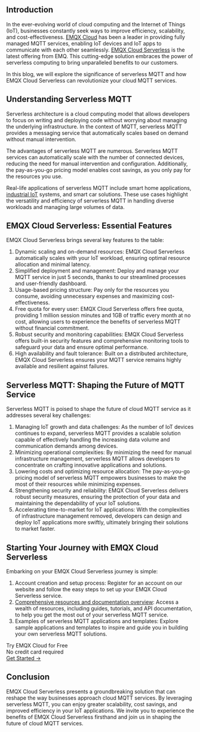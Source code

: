 ## Introduction

In the ever-evolving world of cloud computing and the Internet of Things (IoT), businesses constantly seek ways to improve efficiency, scalability, and cost-effectiveness. [EMQX Cloud](https://www.emqx.com/en/cloud) has been a leader in providing fully managed MQTT services, enabling IoT devices and IoT apps to communicate with each other seamlessly. [EMQX Cloud Serverless](https://www.emqx.com/en/cloud/serverless-mqtt) is the latest offering from EMQ. This cutting-edge solution embraces the power of serverless computing to bring unparalleled benefits to our customers. 

In this blog, we will explore the significance of serverless MQTT and how EMQX Cloud Serverless can revolutionize your cloud MQTT services.

## Understanding Serverless MQTT

Serverless architecture is a cloud computing model that allows developers to focus on writing and deploying code without worrying about managing the underlying infrastructure. In the context of MQTT, serverless MQTT provides a messaging service that automatically scales based on demand without manual intervention.

The advantages of serverless MQTT are numerous. Serverless MQTT services can automatically scale with the number of connected devices, reducing the need for manual intervention and configuration. Additionally, the pay-as-you-go pricing model enables cost savings, as you only pay for the resources you use.

Real-life applications of serverless MQTT include smart home applications, [industrial IoT](https://www.emqx.com/en/blog/iiot-explained-examples-technologies-benefits-and-challenges) systems, and smart car solutions. These use cases highlight the versatility and efficiency of serverless MQTT in handling diverse workloads and managing large volumes of data.

## EMQX Cloud Serverless: Essential Features

EMQX Cloud Serverless brings several key features to the table:

1. Dynamic scaling and on-demand resources: EMQX Cloud Serverless automatically scales with your IoT workload, ensuring optimal resource allocation and minimal latency.
2. Simplified deployment and management: Deploy and manage your MQTT service in just 5 seconds, thanks to our streamlined processes and user-friendly dashboard.
3. Usage-based pricing structure: Pay only for the resources you consume, avoiding unnecessary expenses and maximizing cost-effectiveness.
4. Free quota for every user: EMQX Cloud Serverless offers free quota, providing 1 million session minutes and 1GB of traffic every month at no cost, allowing users to experience the benefits of serverless MQTT without financial commitment.
5. Robust security and monitoring capabilities: EMQX Cloud Serverless offers built-in security features and comprehensive monitoring tools to safeguard your data and ensure optimal performance.
6. High availability and fault tolerance: Built on a distributed architecture, EMQX Cloud Serverless ensures your MQTT service remains highly available and resilient against failures.

## Serverless MQTT: Shaping the Future of MQTT Service

Serverless MQTT is poised to shape the future of cloud MQTT service as it addresses several key challenges:

1. Managing IoT growth and data challenges: As the number of IoT devices continues to expand, serverless MQTT provides a scalable solution capable of effectively handling the increasing data volume and communication demands among devices.
2. Minimizing operational complexities: By minimizing the need for manual infrastructure management, serverless MQTT allows developers to concentrate on crafting innovative applications and solutions.
3. Lowering costs and optimizing resource allocation: The pay-as-you-go pricing model of serverless MQTT empowers businesses to make the most of their resources while minimizing expenses.
4. Strengthening security and reliability: EMQX Cloud Serverless delivers robust security measures, ensuring the protection of your data and maintaining the dependability of your IoT solutions.
5. Accelerating time-to-market for IoT applications: With the complexities of infrastructure management removed, developers can design and deploy IoT applications more swiftly, ultimately bringing their solutions to market faster.

## Starting Your Journey with EMQX Cloud Serverless

Embarking on your EMQX Cloud Serverless journey is simple:

1. Account creation and setup process: Register for an account on our website and follow the easy steps to set up your EMQX Cloud Serverless service. 
2. [Comprehensive resources and documentation overview](https://docs.emqx.com/en/cloud/latest/create/serverless.html): Access a wealth of resources, including guides, tutorials, and API documentation, to help you get the most out of your serverless MQTT service. 
3. Examples of serverless MQTT applications and templates: Explore sample applications and templates to inspire and guide you in building your own serverless MQTT solutions.

<section class="promotion">
    <div>
        Try EMQX Cloud for Free
        <div class="is-size-14 is-text-normal has-text-weight-normal">No credit card required</div>
    </div>
    <a href="https://accounts.emqx.com/signup?continue=https://cloud-intl.emqx.com/console/deployments/0?oper=new" class="button is-gradient px-5">Get Started →</a>
</section>

## Conclusion

EMQX Cloud Serverless presents a groundbreaking solution that can reshape the way businesses approach cloud MQTT services. By leveraging serverless MQTT, you can enjoy greater scalability, cost savings, and improved efficiency in your IoT applications. We invite you to experience the benefits of EMQX Cloud Serverless firsthand and join us in shaping the future of cloud MQTT services.
